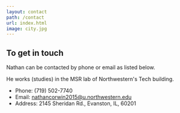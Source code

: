 ```yaml
---
layout: contact
path: /contact
url: index.html
image: city.jpg
---
```


## To get in touch
Nathan can be contacted by phone or email as listed below. 

He works (studies) in the MSR lab of Northwestern's Tech building. 

* Phone: (719) 502-7740
* Email: nathancorwin2015@u.northwestern.edu
* Address: 2145 Sheridan Rd., Evanston, IL, 60201

